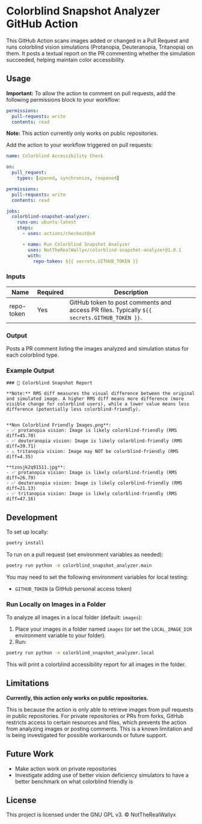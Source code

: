 # Colorblind Snapshot Analyzer GitHub Action

This GitHub Action scans images added or changed in a Pull Request and runs colorblind vision simulations (Protanopia, Deuteranopia, Tritanopia) on them. It posts a textual report on the PR commenting whether the simulation succeeded, helping maintain color accessibility.

## Usage

**Important:**
To allow the action to comment on pull requests, add the following permissions block to your workflow:

```yaml
permissions:
  pull-requests: write
  contents: read
```

**Note:** This action currently only works on public repositories.

Add the action to your workflow triggered on pull requests:

```yaml
name: Colorblind Accessibility Check

on:
  pull_request:
    types: [opened, synchronize, reopened]

permissions:
  pull-requests: write
  contents: read

jobs:
  colorblind-snapshot-analyzer:
    runs-on: ubuntu-latest
    steps:
      - uses: actions/checkout@v4

      - name: Run Colorblind Snapshot Analyzer
        uses: NotTheRealWallyx/colorblind-snapshot-analyzer@1.0.1
        with:
          repo-token: ${{ secrets.GITHUB_TOKEN }}
```

### Inputs

| Name       | Required | Description                                                                                 |
| ---------- | -------- | ------------------------------------------------------------------------------------------- |
| repo-token | Yes      | GitHub token to post comments and access PR files. Typically `${{ secrets.GITHUB_TOKEN }}`. |

### Output

Posts a PR comment listing the images analyzed and simulation status for each colorblind type.

### Example Output

```
### 🎨 Colorblind Snapshot Report

**Note:** RMS diff measures the visual difference between the original and simulated image. A higher RMS diff means more difference (more visible change for colorblind users), while a lower value means less difference (potentially less colorblind-friendly).


**Non Colorblind Friendly Images.png**:
- ✅ protanopia vision: Image is likely colorblind-friendly (RMS diff=45.70)
- ✅ deuteranopia vision: Image is likely colorblind-friendly (RMS diff=39.71)
- ⚠️ tritanopia vision: Image may NOT be colorblind-friendly (RMS diff=4.35)

**tzosjk2q91511.jpg**:
- ✅ protanopia vision: Image is likely colorblind-friendly (RMS diff=26.79)
- ✅ deuteranopia vision: Image is likely colorblind-friendly (RMS diff=21.13)
- ✅ tritanopia vision: Image is likely colorblind-friendly (RMS diff=47.16)
```

## Development

To set up locally:

```bash
poetry install
```

To run on a pull request (set environment variables as needed):

```bash
poetry run python -m colorblind_snapshot_analyzer.main
```

You may need to set the following environment variables for local testing:

- `GITHUB_TOKEN` (a GitHub personal access token)

### Run Locally on Images in a Folder

To analyze all images in a local folder (default: `images`):

1. Place your images in a folder named `images` (or set the `LOCAL_IMAGE_DIR` environment variable to your folder).
2. Run:

```bash
poetry run python -m colorblind_snapshot_analyzer.local
```

This will print a colorblind accessibility report for all images in the folder.

## Limitations

**Currently, this action only works on public repositories.**

This is because the action is only able to retrieve images from pull requests in public repositories. For private repositories or PRs from forks, GitHub restricts access to certain resources and files, which prevents the action from analyzing images or posting comments. This is a known limitation and is being investigated for possible workarounds or future support.

## Future Work

- Make action work on private repositories
- Investigate adding use of better vision deficiency simulators to have a better benchmark on what colorblind friendly is

## License

This project is licensed under the GNU GPL v3. © NotTheRealWallyx
